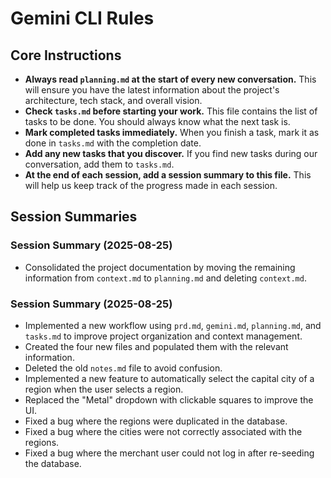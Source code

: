 # Gemini CLI Rules

## Core Instructions

- **Always read `planning.md` at the start of every new conversation.** This will ensure you have the latest information about the project's architecture, tech stack, and overall vision.
- **Check `tasks.md` before starting your work.** This file contains the list of tasks to be done. You should always know what the next task is.
- **Mark completed tasks immediately.** When you finish a task, mark it as done in `tasks.md` with the completion date.
- **Add any new tasks that you discover.** If you find new tasks during our conversation, add them to `tasks.md`.
- **At the end of each session, add a session summary to this file.** This will help us keep track of the progress made in each session.

## Session Summaries

### Session Summary (2025-08-25)

- Consolidated the project documentation by moving the remaining information from `context.md` to `planning.md` and deleting `context.md`.

### Session Summary (2025-08-25)

- Implemented a new workflow using `prd.md`, `gemini.md`, `planning.md`, and `tasks.md` to improve project organization and context management.
- Created the four new files and populated them with the relevant information.
- Deleted the old `notes.md` file to avoid confusion.
- Implemented a new feature to automatically select the capital city of a region when the user selects a region.
- Replaced the "Metal" dropdown with clickable squares to improve the UI.
- Fixed a bug where the regions were duplicated in the database.
- Fixed a bug where the cities were not correctly associated with the regions.
- Fixed a bug where the merchant user could not log in after re-seeding the database.
